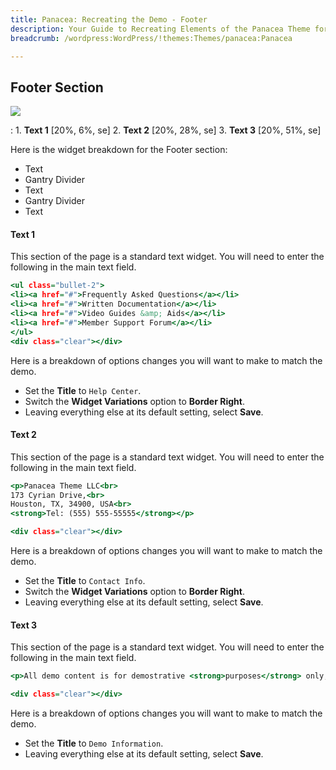 ```yaml
---
title: Panacea: Recreating the Demo - Footer
description: Your Guide to Recreating Elements of the Panacea Theme for WordPress
breadcrumb: /wordpress:WordPress/!themes:Themes/panacea:Panacea

---
```


Footer Section
-----

![][demo1]

:   1. **Text 1** [20%, 6%, se]
    2. **Text 2** [20%, 28%, se]
    3. **Text 3** [20%, 51%, se]

Here is the widget breakdown for the Footer section:

* Text
* Gantry Divider
* Text
* Gantry Divider
* Text

#### Text 1

This section of the page is a standard text widget. You will need to enter the following in the main text field.

~~~ .html
<ul class="bullet-2">
<li><a href="#">Frequently Asked Questions</a></li>
<li><a href="#">Written Documentation</a></li>
<li><a href="#">Video Guides &amp; Aids</a></li>
<li><a href="#">Member Support Forum</a></li>
</ul>
<div class="clear"></div>
~~~

Here is a breakdown of options changes you will want to make to match the demo.

* Set the **Title** to `Help Center`.
* Switch the **Widget Variations** option to **Border Right**.
* Leaving everything else at its default setting, select **Save**.

#### Text 2

This section of the page is a standard text widget. You will need to enter the following in the main text field.

~~~ .html
<p>Panacea Theme LLC<br>
173 Cyrian Drive,<br>
Houston, TX, 34900, USA<br>
<strong>Tel: (555) 555-55555</strong></p>

<div class="clear"></div>
~~~

Here is a breakdown of options changes you will want to make to match the demo.

* Set the **Title** to `Contact Info`.
* Switch the **Widget Variations** option to **Border Right**.
* Leaving everything else at its default setting, select **Save**.

#### Text 3

This section of the page is a standard text widget. You will need to enter the following in the main text field.

~~~ .html
<p>All demo content is for demostrative <strong>purposes</strong> only, intended to show a representative example of a <strong>live site</strong>. All images and materials are the copyright of their respective owners. Additionally, this demo, in a modified form, is available for download in the <strong>RocketLauncher</strong> format.</p>

<div class="clear"></div>
~~~

Here is a breakdown of options changes you will want to make to match the demo.

* Set the **Title** to `Demo Information`.
* Leaving everything else at its default setting, select **Save**.

[demo1]: assets/demo_3.jpeg
[rokgallery]: ../../plugins/rokgallery
